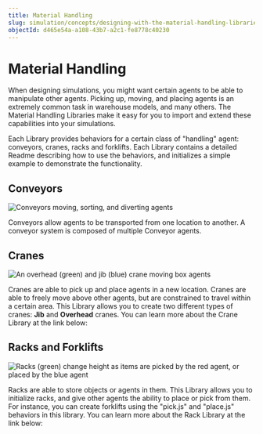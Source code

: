 ```yaml
---
title: Material Handling
slug: simulation/concepts/designing-with-the-material-handling-libraries
objectId: d465e54a-a108-43b7-a2c1-fe8778c40230
---
```


# Material Handling

When designing simulations, you might want certain agents to be able to manipulate other agents. Picking up, moving, and placing agents is an extremely common task in warehouse models, and many others. The Material Handling Libraries make it easy for you to import and extend these capabilities into your simulations.

Each Library provides behaviors for a certain class of "handling" agent: conveyors, cranes, racks and forklifts. Each Library contains a detailed Readme describing how to use the behaviors, and initializes a simple example to demonstrate the functionality.

## Conveyors

![Conveyors moving, sorting, and diverting agents](https://cdn-us1.hash.ai/site/docs/conveyors.gif)

Conveyors allow agents to be transported from one location to another. A conveyor system is composed of multiple Conveyor agents.

<Embed url="https://hash.ai/@hash/convey" caption="" />

## Cranes

![An overhead \(green\) and jib \(blue\) crane moving box agents](https://cdn-us1.hash.ai/site/docs/cranes.gif)

Cranes are able to pick up and place agents in a new location. Cranes are able to freely move above other agents, but are constrained to travel within a certain area. This Library allows you to create two different types of cranes: **Jib** and **Overhead** cranes. You can learn more about the Crane Library at the link below:

<Embed url="https://hash.ai/@hash/cranes" caption="" />

## Racks and Forklifts

![Racks \(green\) change height as items are picked by the red agent, or placed by the blue agent](https://cdn-us1.hash.ai/site/docs/racks.gif)

Racks are able to store objects or agents in them. This Library allows you to initialize racks, and give other agents the ability to place or pick from them. For instance, you can create forklifts using the "pick.js" and "place.js" behaviors in this library. You can learn more about the Rack Library at the link below:

<Embed url="https://hash.ai/@hash/racks" caption="" />
